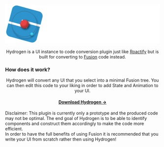 <p align="center" width="100%">
  <img height="128em" src="/resources/README-logo.png" alt="Hydrogen">
</p>
<p align="center">
Hydrogen is a UI instance to code conversion plugin just like <a href="https://devforum.roblox.com/t/roactify-plugin/473076">Roactify</a> but is built for converting to <a href="https://github.com/Elttob/Fusion">Fusion</a> code instead.
</p>
<h3>How does it work?</h3>
<p align="center">
Hydrogen will convert any UI that you select into a minimal Fusion tree. You can then edit this code to your liking in order to add State and Animation to your UI.
</p>
<h4 align="center">
<a href="">Download Hydrogen →</a>
</h4>
<p align="left">
Disclaimer: This plugin is currently only a prototype and the produced code may not be optimal. The end goal of Hydrogen is to be able to identify components and construct them accordingly to make the code more efficient.<br>
In order to have the full benefits of using Fusion it is recommended that you write your UI from scratch rather then using Hydrogen!
</p>